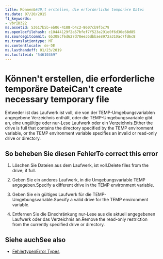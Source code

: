 ```yaml
---
title: Können&#39;t erstellen, die erforderliche temporäre Datei
ms.date: 07/20/2015
f1_keywords:
- vbrID322
ms.assetid: 53617b5b-eb06-4188-b4c2-8607cb9fbc79
ms.openlocfilehash: c10444129f2a57bfef7f523a291e0f6d30e68d85
ms.sourcegitcommit: 6b308cf6d627d78ee36dbbae8972a310ac7fd6c8
ms.translationtype: MT
ms.contentlocale: de-DE
ms.lasthandoff: 01/23/2019
ms.locfileid: "54610369"
---
```

# <a name="can39t-create-necessary-temporary-file"></a><span data-ttu-id="b6b45-102">Können&#39;t erstellen, die erforderliche temporäre Datei</span><span class="sxs-lookup"><span data-stu-id="b6b45-102">Can&#39;t create necessary temporary file</span></span>
<span data-ttu-id="b6b45-103">Entweder ist das Laufwerk ist voll, die von der TEMP-Umgebungsvariablen angegebene Verzeichnis enthält, oder die TEMP-Umgebungsvariable gibt an, eine ungültige oder nur-Lese Laufwerk oder ein Verzeichnis.</span><span class="sxs-lookup"><span data-stu-id="b6b45-103">Either the drive is full that contains the directory specified by the TEMP environment variable, or the TEMP environment variable specifies an invalid or read-only drive or directory.</span></span>  
  
## <a name="to-correct-this-error"></a><span data-ttu-id="b6b45-104">So beheben Sie diesen Fehler</span><span class="sxs-lookup"><span data-stu-id="b6b45-104">To correct this error</span></span>  
  
1.  <span data-ttu-id="b6b45-105">Löschen Sie Dateien aus dem Laufwerk, ist voll.</span><span class="sxs-lookup"><span data-stu-id="b6b45-105">Delete files from the drive, if full.</span></span>  
  
2.  <span data-ttu-id="b6b45-106">Geben Sie ein anderes Laufwerk, in die Umgebungsvariable TEMP angegeben.</span><span class="sxs-lookup"><span data-stu-id="b6b45-106">Specify a different drive in the TEMP environment variable.</span></span>  
  
3.  <span data-ttu-id="b6b45-107">Geben Sie ein gültiges Laufwerk für die TEMP-Umgebungsvariable.</span><span class="sxs-lookup"><span data-stu-id="b6b45-107">Specify a valid drive for the TEMP environment variable.</span></span>  
  
4.  <span data-ttu-id="b6b45-108">Entfernen Sie die Einschränkung nur-Lese aus die aktuell angegebenen Laufwerk oder das Verzeichnis an.</span><span class="sxs-lookup"><span data-stu-id="b6b45-108">Remove the read-only restriction from the currently specified drive or directory.</span></span>  
  
## <a name="see-also"></a><span data-ttu-id="b6b45-109">Siehe auch</span><span class="sxs-lookup"><span data-stu-id="b6b45-109">See also</span></span>
- [<span data-ttu-id="b6b45-110">Fehlertypen</span><span class="sxs-lookup"><span data-stu-id="b6b45-110">Error Types</span></span>](../../../visual-basic/programming-guide/language-features/error-types.md)

